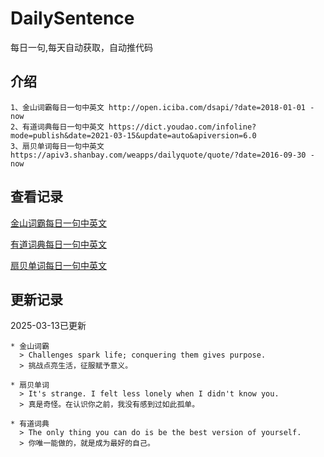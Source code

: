 # DailySentence

每日一句,每天自动获取，自动推代码

## 介绍

```
1、金山词霸每日一句中英文 http://open.iciba.com/dsapi/?date=2018-01-01 - now
2、有道词典每日一句中英文 https://dict.youdao.com/infoline?mode=publish&date=2021-03-15&update=auto&apiversion=6.0
3、扇贝单词每日一句中英文 https://apiv3.shanbay.com/weapps/dailyquote/quote/?date=2016-09-30 - now
```

## 查看记录

[金山词霸每日一句中英文](./data/iciba/)

[有道词典每日一句中英文](./data/youdao/)

[扇贝单词每日一句中英文](./data/shanbay/)

## 更新记录
2025-03-13已更新 
```
* 金山词霸
  > Challenges spark life; conquering them gives purpose.
  > 挑战点亮生活，征服赋予意义。

* 扇贝单词
  > It's strange. I felt less lonely when I didn't know you.
  > 真是奇怪。在认识你之前，我没有感到过如此孤单。

* 有道词典
  > The only thing you can do is be the best version of yourself.
  > 你唯一能做的，就是成为最好的自己。

```
